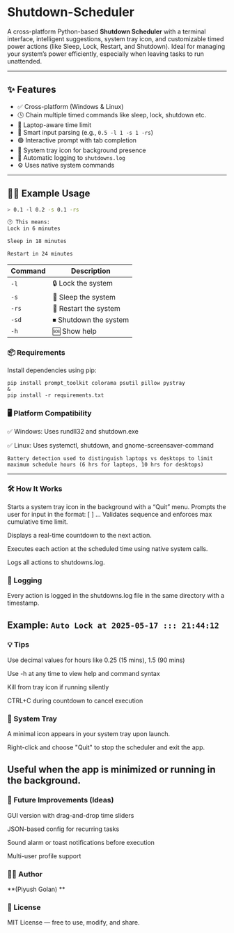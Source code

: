# Shutdown-Scheduler
A cross-platform Python-based **Shutdown Scheduler** with a terminal interface, intelligent suggestions, system tray icon, and customizable timed power actions (like Sleep, Lock, Restart, and Shutdown). Ideal for managing your system’s power efficiently, especially when leaving tasks to run unattended.

---

## ✨ Features

* ✅ Cross-platform (Windows & Linux)
* 🕓 Chain multiple timed commands like sleep, lock, shutdown etc.
* 🌙 Laptop-aware time limit
* 🧠 Smart input parsing (e.g., `0.5 -l 1 -s 1 -rs`)
* 🟢 Interactive prompt with tab completion
* 📌 System tray icon for background presence
* 📁 Automatic logging to `shutdowns.log`
* ⚙️ Uses native system commands

---

## 🧑‍💻 Example Usage

```bash
> 0.1 -l 0.2 -s 0.1 -rs

🕒 This means:
Lock in 6 minutes

Sleep in 18 minutes

Restart in 24 minutes
```
| Command | Description           |
| ------- | --------------------- |
| `-l`    | 🔒 Lock the system    |
| `-s`    | 🌙 Sleep the system   |
| `-rs`   | 🔁 Restart the system |
| `-sd`   | ⏹ Shutdown the system |
| `-h`    | 🆘 Show help          |


### 📦 Requirements
Install dependencies using pip:
```
pip install prompt_toolkit colorama psutil pillow pystray
&
pip install -r requirements.txt
```

### 🖥 Platform Compatibility
✅ Windows: Uses rundll32 and shutdown.exe

✅ Linux: Uses systemctl, shutdown, and gnome-screensaver-command

```Battery detection used to distinguish laptops vs desktops to limit maximum schedule hours (6 hrs for laptops, 10 hrs for desktops)```

-----
### 🛠 How It Works

Starts a system tray icon in the background with a “Quit” menu.
Prompts the user for input in the format:
<hours> <command> [<hours> <command>] ...
Validates sequence and enforces max cumulative time limit.

Displays a real-time countdown to the next action.

Executes each action at the scheduled time using native system calls.

Logs all actions to shutdowns.log.

### 🧾 Logging
Every action is logged in the shutdowns.log file in the same directory with a timestamp.

Example:
```Auto Lock at 2025-05-17 ::: 21:44:12```
-----
### 💡 Tips
Use decimal values for hours like 0.25 (15 mins), 1.5 (90 mins)

Use -h at any time to view help and command syntax

Kill from tray icon if running silently

CTRL+C during countdown to cancel execution

### 🧊 System Tray
A minimal icon appears in your system tray upon launch.

Right-click and choose "Quit" to stop the scheduler and exit the app.

Useful when the app is minimized or running in the background.
------
### 🧪 Future Improvements (Ideas)
 GUI version with drag-and-drop time sliders

 JSON-based config for recurring tasks

 Sound alarm or toast notifications before execution

 Multi-user profile support

### 🧑‍💻 Author
**(Piyush Golan)
**
### 📜 License
MIT License — free to use, modify, and share.
